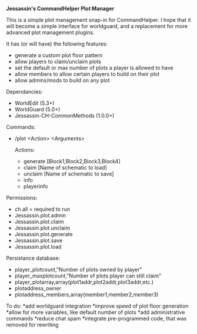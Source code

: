 **Jessassin's CommandHelper Plot Manager**

This is a simple plot management snap-in for CommandHelper. I hope that it will become a simple interface for worldguard, and a replacement for more advanced plot management plugins.

It has (or will have) the following features:
* generate a custom plot floor pattern
* allow players to claim/unclaim plots
* set the default or max number of plots a player is allowed to have
* allow members to allow certain players to build on their plot
* allow admins/mods to build on any plot

Dependancies:
* WorldEdit (5.3+)
* WorldGuard (5.0+)
* Jessassin-CH-CommonMethods (1.0.0+)

Commands:
* /plot \<Action\> \<Arguments\>

	Actions:
	* generate \[Block1,Block2,Block3,Block4\]
	* claim \[Name of schematic to load\]
	* unclaim \[Name of schematic to save\]
	* info
	* playerinfo

Permissions:
* ch.all = required to run
* Jessassin.plot.admin
* Jessassin.plot.claim
* Jessassin.plot.unclaim
* Jessassin.plot.generate
* Jessassin.plot.save
* Jessassin.plot.load

Persistance database:
* player_plotcount,"Number of plots owned by player"
* player_maxplotcount,"Number of plots player can still claim"
* player_plotarray,array(plot1addr,plot2addr,plot3addr,etc.)
* plotaddress_owner
* plotaddress_members,array(member1,member2,member3)

To do:
*add worldguard integration
*improve speed of plot floor generation
*allow for more variables, like default number of plots
*add administrative commands
*reduce chat spam
*integrate pre-programmed code, that was removed for rewriting


